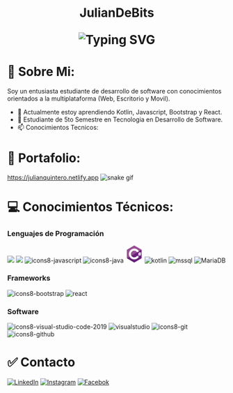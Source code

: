 <h1 align="center">
JulianDeBits

![Typing SVG](https://readme-typing-svg.demolab.com?font=Fira+Code&pause=1000&center=true&vCenter=true&random=false&width=435&lines=Hola+a+todos+%F0%9F%91%8B;Soy+JulianDeBits%2C+Bienvenid@s!!.)

# 💫 Sobre Mi:
Soy un entusiasta estudiante de desarrollo de software con conocimientos orientados a la multiplataforma (Web, Escritorio y Movil).

 - 🌱 Actualmente estoy aprendiendo Kotlin, Javascript, Bootstrap y React.
 - 👯 Estudiante de 5to Semestre en Tecnologia en Desarrollo de Software.
- 📫 Conocimientos Tecnicos:

# 🚀 Portafolio:
<a>https://julianquintero.netlify.app</a>
![snake gif](https://github.com/null3000/null3000/blob/output/github-contribution-grid-snake.svg) 
# 💻 Conocimientos Técnicos:

### Lenguajes de Programación
<img width ='48px' src ='https://raw.githubusercontent.com/rahulbanerjee26/githubAboutMeGenerator/main/icons/html.svg'> </a>
<img width ='48px' src ='https://raw.githubusercontent.com/rahulbanerjee26/githubAboutMeGenerator/main/icons/css.svg'> </a>
![icons8-javascript](https://user-images.githubusercontent.com/76852813/172720095-d75caaaa-c8b8-497e-a1bf-54720da5f9ed.svg)
![icons8-java](https://user-images.githubusercontent.com/76852813/172716937-4574740e-2d2e-4326-af3b-4a42bad058c1.svg)
<img src="https://raw.githubusercontent.com/devicons/devicon/master/icons/csharp/csharp-original.svg" alt="csharp" width="40" height="40"/>
<img src="https://download.logo.wine/logo/Kotlin_(programming_language)/Kotlin_(programming_language)-Logo.wine.png" alt="kotlin" width="40" height="40"/>
<img src="https://mvpcluster.com/wp-content/uploads/2016/04/sql-server-1.png" alt="mssql" width="40" height="40"/>
<img src="https://encrypted-tbn0.gstatic.com/images?q=tbn:ANd9GcTyDh73gbtgz6QSkrrW7IlBbo8pcYp3jpJ-3w&s" alt="MariaDB" width="40" height="40"/>


### Frameworks 
![icons8-bootstrap](https://user-images.githubusercontent.com/76852813/172721798-883b2b27-ef7b-42d4-a492-6c6cb6cb4ffe.svg)
<img src="https://img.icons8.com/ultraviolet/2x/react.png" alt ="react" width="40" height="40"/>

### Software
![icons8-visual-studio-code-2019](https://user-images.githubusercontent.com/76852813/172722742-4c84455a-830a-4f69-8dcd-ac9437e52251.svg)
<img src="https://learn.microsoft.com/es-es/visualstudio/media/vs-ide-2022.svg" alt="visualstudio" width="40" height="40"/>
![icons8-git](https://user-images.githubusercontent.com/76852813/172722126-2495793f-c4f3-43cc-bfb2-14e1d6f4d3a2.svg)
![icons8-github](https://user-images.githubusercontent.com/76852813/172732353-d8b662eb-8f1c-453a-82f4-00132b440aaa.svg)

# ✅ Contacto

[![LinkedIn](https://img.shields.io/badge/LinkedIn-%230077B5.svg?logo=linkedin&logoColor=white)](https://www.linkedin.com/in/julian-quintero-8156771bb) [![Instagram](https://img.shields.io/badge/Instagram-purple)](https://www.instagram.com/_julian.quinter0) [![Facebok](https://img.shields.io/badge/Facebook-blue)](https://www.facebook.com/Julian.Quintero117)

